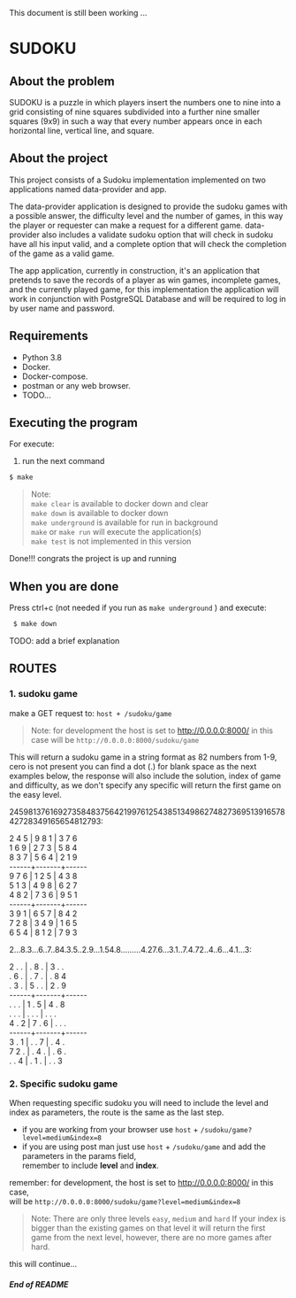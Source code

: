 
This document is still been working  ...

# SUDOKU

## About the problem

SUDOKU is a puzzle in which players insert the numbers one to nine into a grid consisting of nine squares subdivided into a further nine smaller squares (9x9) in such a way that every number appears once in each horizontal line, vertical line, and square.

## About the project

This project consists of a Sudoku implementation implemented on two applications named data-provider and app.

The data-provider application is designed to provide the sudoku games with a possible answer, the difficulty level and the number of games, in this way the player or requester can make a request for a different game. data-provider also includes a validate sudoku option that will check in sudoku have all his input valid, and a complete option that will check the completion of the game as a valid game.

The app application, currently in construction, it's an application that pretends to save the records of a player as win games, incomplete games, and the currently played game, for this implementation the application will work in conjunction with PostgreSQL Database and will be required to log in by user name and password.

## Requirements
- Python 3.8
- Docker.
- Docker-compose.
- postman or any web browser.
- TODO...

## Executing the program

For execute:

1. run the next command
 ```sh
 $ make
  ```````
 > Note:  
 > `make clear` is available to docker down and clear  
 > `make down` is available to docker down  
 > `make underground` is available for run in background  
 > `make` or `make run` will execute the application(s)  
 > `make test` is not implemented in this version  

Done!!! congrats the project is up and running 

## **When you are done**
 Press ctrl+c (not needed if you run as `make underground` )
 and execute:
```sh
 $ make down
```````
TODO: add a brief explanation

## ROUTES
### 1. sudoku game 
make a GET request to: `host + /sudoku/game`
> Note: for development the host is set to http://0.0.0.0:8000/
> in this case will be `http://0.0.0.0:8000/sudoku/game`

This will return a sudoku game in a string format as 82 numbers from 1-9, cero is not present you can find a dot (.) for blank space as the next examples below, the response will also include the solution, index of game and difficulty, as we don't specify any specific will return the first game on the easy level.

245981376169273584837564219976125438513498627482736951391657842728349165654812793:

2 4 5 | 9 8 1 | 3 7 6  
1 6 9 | 2 7 3 | 5 8 4  
8 3 7 | 5 6 4 | 2 1 9  
------+-------+------  
9 7 6 | 1 2 5 | 4 3 8  
5 1 3 | 4 9 8 | 6 2 7  
4 8 2 | 7 3 6 | 9 5 1  
------+-------+------  
3 9 1 | 6 5 7 | 8 4 2  
7 2 8 | 3 4 9 | 1 6 5  
6 5 4 | 8 1 2 | 7 9 3  

2...8.3...6..7..84.3.5..2.9...1.54.8.........4.27.6...3.1..7.4.72..4..6...4.1...3:

2 . . | . 8 . | 3 . .  
. 6 . | . 7 . | . 8 4  
. 3 . | 5 . . | 2 . 9  
------+-------+------  
. . . | 1 . 5 | 4 . 8  
. . . | . . . | . . .  
4 . 2 | 7 . 6 | . . .  
------+-------+------  
3 . 1 | . . 7 | . 4 .  
7 2 . | . 4 . | . 6 .  
. . 4 | . 1 . | . . 3  

### 2. Specific sudoku game
When requesting specific sudoku you will need to include the level and index as parameters, the route is the same as the last step.

* if you are working from your browser use `host` + `/sudoku/game?level=medium&index=8`
* if you are using post man just use `host` + `/sudoku/game` and add the parameters in the params field,  
remember to include **level** and **index**.

remember: for development, the host is set to http://0.0.0.0:8000/
in this case,  
will be `http://0.0.0.0:8000/sudoku/game?level=medium&index=8`

> Note:
> There are only three levels `easy`, `medium` and `hard`
> If your index is bigger than the existing games on that level it will return the first game from the next level, however, there are no more games after hard.

this will continue...

###### **End of README**
